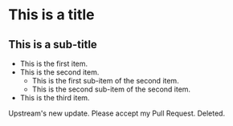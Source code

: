 # This is a title
## This is a sub-title
- This is the first item.
- This is the second item.
  - This is the first sub-item of the second item.
  - This is the second sub-item of the second item.
- This is the third item.

Upstream's new update.
Please accept my Pull Request.
Deleted.
